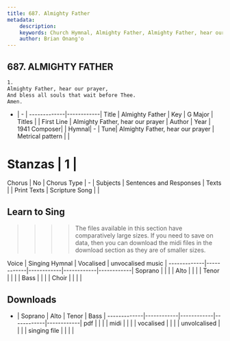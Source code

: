 ```yaml
---
title: 687. Almighty Father
metadata:
    description: 
    keywords: Church Hymnal, Almighty Father, Almighty Father, hear our prayer, 
    author: Brian Onang'o
---
```



## 687. ALMIGHTY FATHER

```txt
1.
Almighty Father, hear our prayer, 
And bless all souls that wait before Thee. 
Amen.
```

- |   -  |
-------------|------------|
Title | Almighty Father |
Key | G Major |
Titles |  |
First Line | Almighty Father, hear our prayer |
Author | 
Year | 1941
Composer|  |
Hymnal|  - |
Tune| Almighty Father, hear our prayer |
Metrical pattern | |
# Stanzas | 1 |
Chorus | No |
Chorus Type | - |
Subjects | Sentences and Responses |
Texts |  |
Print Texts | 
Scripture Song |  |
  
## Learn to Sing

>>>> The files available in this section have comparatively large sizes. If you need to save on data, then you can download the midi files in the download section as they are of smaller sizes.

Voice |  Singing Hymnal | Vocalised | unvocalised music |
-------------|------------|------------|------------|------------|
Soprano | | | |
Alto | | | |
Tenor | | | |
Bass | | | |
Choir | | | |

## Downloads

- |  Soprano | Alto | Tenor | Bass |
-------------|------------|------------|------------|------------|
pdf | | | |
midi | | | |
vocalised | | | |
unvolcalised | | | |
singing file | | | |
  